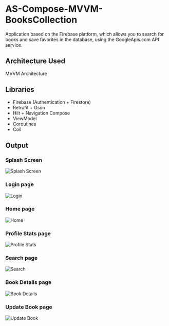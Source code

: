 # AS-Compose-MVVM-BooksCollection
Application based on the Firebase platform, which allows you to search for books and save favorites in the database, using the GoogleApis.com API service.

## Architecture Used
MVVM Architecture

## Libraries
- Firebase (Authentication + Firestore)
- Retrofit + Gson
- Hilt + Navigation Compose
- ViewModel
- Coroutines
- Coil

## Output
 ### Splash Screen
![Splash Screen](Images/Splash_Screen.jpg)

 ### Login page
![Login](Images/Login_Page.jpg)

 ### Home page
![Home](Images/Home_Page.jpg)

 ### Profile Stats page
![Profile Stats](Images/Profile_Stats_Page.jpg)

### Search page
![Search](Images/Search_Page.jpg)

### Book Details page
![Book Details](Images/Book_Details_Page.jpg)

### Update Book page
![Update Book](Images/Update_Book_Page.jpg)

